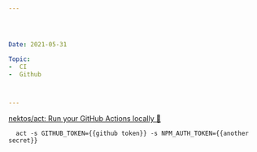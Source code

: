 ```yaml
---




Date: 2021-05-31

Topic:
-  CI
-  Github



---
```





[nektos/act: Run your GitHub Actions locally 🚀](https://github.com/nektos/act)


```
  act -s GITHUB_TOKEN={{github token}} -s NPM_AUTH_TOKEN={{another secret}}
```




